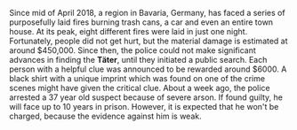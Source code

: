 Since mid of April 2018, a region in Bavaria, Germany, has faced a series of purposefully laid fires burning trash cans, a car and even an entire town house. At its peak, eight different fires were laid in just one night. Fortunately, people did not get hurt, but the material damage is estimated at around $450,000. Since then, the police could not make significant advances in finding the **Täter**, until they initiated a public search. Each person with a helpful clue was announced to be rewarded around $6000. A black shirt with a unique imprint which was found on one of the crime scenes might have given the critical clue. About a week ago, the police arrested a 37 year old suspect because of severe arson. If found guilty, he will face up to 10 years in prison.
However, it is expected that he won't be charged, because the evidence against him is weak.